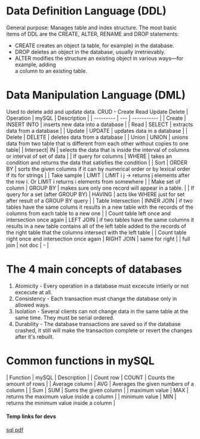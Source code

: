 
# Data	Definition	Language	(DDL)
General purpose: Manages	table	and	index	structure.	The	most	basic	
items	of	DDL	are	the	CREATE,	ALTER,	RENAME	and	DROP	statements:

* CREATE creates	an	object	(a	table,	for	example)	in	the	database.	
* DROP deletes	an	object	in	the	database,	usually	irretrievably.	
* ALTER modifies	the	structure	an	existing	object	in	various	ways—for	example,	adding	
a	column	to	an	existing	table.	

# Data Manipulation Language (DML)
Used to delete add and update data.
CRUD - Create Read Update Delete
| Operation | mySQL | Description |
| --------- | --- | ----------- |
| Create  | INSERT INTO | inserts	new	data	into	a	database |
| Read  | SELECT | extracts	data	from	a	database |
| Update  | UPDATE | updates	data	in	a	database |
| Delete  | DELETE | deletes	data	from	a	database |
| Union | UNION | unions data from two table that is different from each other without copies to one table|
| Intersect| IN | selects the data that is inside the interval of columns or interval of set of data |
| If query for columns | WHERE | takes an condition and returns the data that satisfies the condition |
| Sort | ORDER BY | sorts the given columns if it can by numerical order or by lexical order if its for strings |
| Take sample | LIMIT | LIMIT i j -> returns j elements after the row i. Or LIMIT i returns i elements from somewhere |
| Make set of column | GROUP BY | makes sure only one record will appear in a table. |
| If query for a set (after GROUP BY) | HAVING | acts like WHERE just for set after result of a GROUP BY query |
| Table Intersection | INNER JOIN | if two tables have the same colums it results in a new table with the records of the columns from each table to a new one |
| Count table left once and intersection once again | LEFT JOIN | if two tables have the same columns it results in a new table contains all of the left table added to the records of the right table that the columns intersect with the left table |
| Count table right once and intersection once again | RIGHT JOIN | same for right |
| full join | not doc | - |



# The 4 main concepts of databases
1. Atomicity - Every operation in a database must excecute intierly or not excecute at all.
2. Consistency - Each transaction must change the database only in allowed ways.
3. Isolation - Several clients can not change data in the same table at the same time. They must be serial ordered.
4. Durability - The database transactions are saved so if the database crashed, it still will make the transaction complete or revert the changes after it's rebuilt.

# Common functions in mySQL
| Function | mySQL | Description |
| Count row | COUNT | Counts the amount of rows |
| Average column | AVG | Averages the given numbers of a column |
| Sum | SUM | Sums the given column |
| maximum value | MAX | returns the maximum value inside a column |
| minimum value | MIN | returns the minimum value inside a column |



#### Temp links for devs
[sql pdf](https://www.halvorsen.blog/documents/tutorials/resources/Structured%20Query%20Language.pdf)
